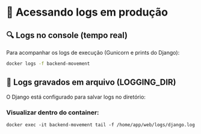 # 📄 Acessando logs em produção

## 🔍 Logs no console (tempo real)
Para acompanhar os logs de execução (Gunicorn e prints do Django):

```bash
docker logs -f backend-movement
```

## 📂 Logs gravados em arquivo (LOGGING_DIR)
O Django está configurado para salvar logs no diretório:

### Visualizar dentro do container:
```
docker exec -it backend-movement tail -f /home/app/web/logs/django.log
```
